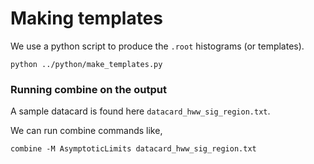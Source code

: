 # Making templates

We use a python script to produce the `.root` histograms (or templates).
```
python ../python/make_templates.py
```

### Running combine on the output

A sample datacard is found here `datacard_hww_sig_region.txt`.

We can run combine commands like,

```
combine -M AsymptoticLimits datacard_hww_sig_region.txt
```
